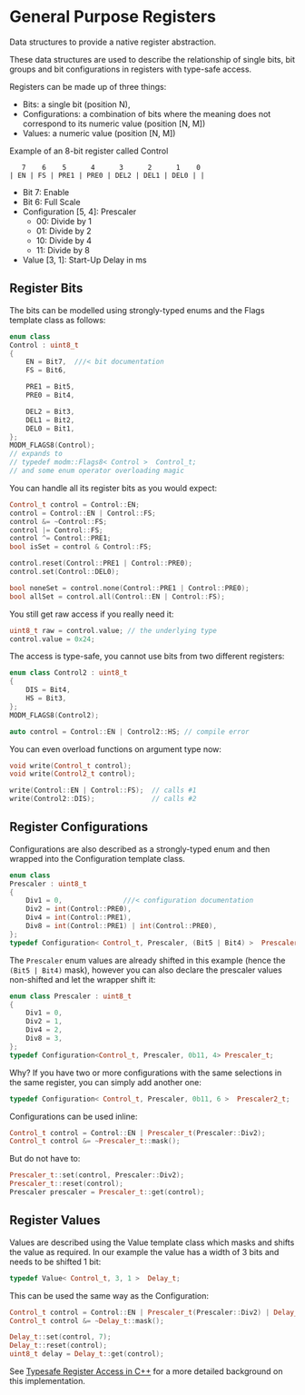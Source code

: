 # General Purpose Registers

Data structures to provide a native register abstraction.

These data structures are used to describe the relationship of single bits,
bit groups and bit configurations in registers with type-safe access.

Registers can be made up of three things:

- Bits: a single bit (position N),
- Configurations: a combination of bits where the meaning does not correspond to its numeric value (position [N, M])
- Values: a numeric value (position [N, M])

Example of an 8-bit register called Control

```
   7    6    5      4      3      2      1    0
| EN | FS | PRE1 | PRE0 | DEL2 | DEL1 | DEL0 | |
```

- Bit 7: Enable
- Bit 6: Full Scale
- Configuration [5, 4]: Prescaler
    - 00: Divide by 1
    - 01: Divide by 2
    - 10: Divide by 4
    - 11: Divide by 8
- Value [3, 1]: Start-Up Delay in ms

## Register Bits

The bits can be modelled using strongly-typed enums and the Flags template class as follows:

```cpp
enum class
Control : uint8_t
{
    EN = Bit7,	///< bit documentation
    FS = Bit6,

    PRE1 = Bit5,
    PRE0 = Bit4,

    DEL2 = Bit3,
    DEL1 = Bit2,
    DEL0 = Bit1,
};
MODM_FLAGS8(Control);
// expands to
// typedef modm::Flags8< Control >  Control_t;
// and some enum operator overloading magic
```

You can handle all its register bits as you would expect:

```cpp
Control_t control = Control::EN;
control = Control::EN | Control::FS;
control &= ~Control::FS;
control |= Control::FS;
control ^= Control::PRE1;
bool isSet = control & Control::FS;

control.reset(Control::PRE1 | Control::PRE0);
control.set(Control::DEL0);

bool noneSet = control.none(Control::PRE1 | Control::PRE0);
bool allSet = control.all(Control::EN | Control::FS);
```

You still get raw access if you really need it:

```cpp
uint8_t raw = control.value; // the underlying type
control.value = 0x24;
```

The access is type-safe, you cannot use bits from two different registers:

```cpp
enum class Control2 : uint8_t
{
    DIS = Bit4,
    HS = Bit3,
};
MODM_FLAGS8(Control2);

auto control = Control::EN | Control2::HS; // compile error
```

You can even overload functions on argument type now:

```cpp
void write(Control_t control);
void write(Control2_t control);

write(Control::EN | Control::FS);  // calls #1
write(Control2::DIS);              // calls #2
```


## Register Configurations

Configurations are also described as a strongly-typed enum and then wrapped into the Configuration template class.

```cpp
enum class
Prescaler : uint8_t
{
    Div1 = 0,				///< configuration documentation
    Div2 = int(Control::PRE0),
    Div4 = int(Control::PRE1),
    Div8 = int(Control::PRE1) | int(Control::PRE0),
};
typedef Configuration< Control_t, Prescaler, (Bit5 | Bit4) >  Prescaler_t;
```

The `Prescaler` enum values are already shifted in this example (hence the `(Bit5 | Bit4)` mask), however you can also declare the prescaler values non-shifted and let the wrapper shift it:

```cpp
enum class Prescaler : uint8_t
{
    Div1 = 0,
    Div2 = 1,
    Div4 = 2,
    Div8 = 3,
};
typedef Configuration<Control_t, Prescaler, 0b11, 4> Prescaler_t;
```

Why? If you have two or more configurations with the same selections in the same register,  you can simply add another one:

```cpp
typedef Configuration< Control_t, Prescaler, 0b11, 6 >  Prescaler2_t;
```

Configurations can be used inline:

```cpp
Control_t control = Control::EN | Prescaler_t(Prescaler::Div2);
Control_t control &= ~Prescaler_t::mask();
```

But do not have to:

```cpp
Prescaler_t::set(control, Prescaler::Div2);
Prescaler_t::reset(control);
Prescaler prescaler = Prescaler_t::get(control);
```


## Register Values

Values are described using the Value template class which masks and shifts the value as required.
In our example the value has a width of 3 bits and needs to be shifted 1 bit:

```cpp
typedef Value< Control_t, 3, 1 >  Delay_t;
```

This can be used the same way as the Configuration:

```cpp
Control_t control = Control::EN | Prescaler_t(Prescaler::Div2) | Delay_t(4);
Control_t control &= ~Delay_t::mask();

Delay_t::set(control, 7);
Delay_t::reset(control);
uint8_t delay = Delay_t::get(control);
```

See [Typesafe Register Access in C++](https://blog.salkinium.com/typesafe-register-access-in-c++/)
for a more detailed background on this implementation.
